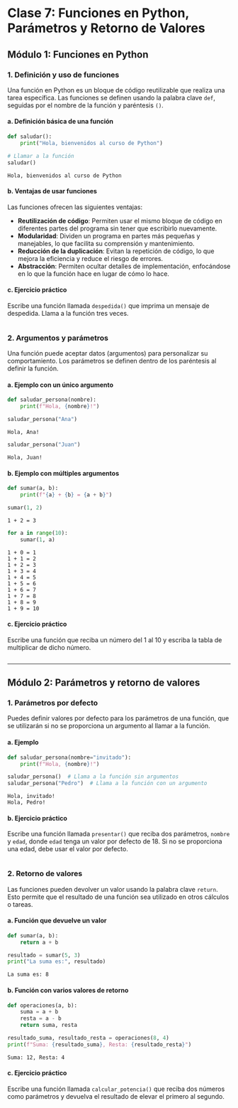 # Clase 7: Funciones en Python, Parámetros y Retorno de Valores

## Módulo 1: Funciones en Python

### 1. Definición y uso de funciones

Una función en Python es un bloque de código reutilizable que realiza una tarea específica. Las funciones se definen usando la palabra clave `def`, seguidas por el nombre de la función y paréntesis `()`.

#### a. Definición básica de una función


```python
def saludar():
    print("Hola, bienvenidos al curso de Python")
```


```python
# Llamar a la función
saludar()
```

    Hola, bienvenidos al curso de Python


#### b. Ventajas de usar funciones

Las funciones ofrecen las siguientes ventajas:

- **Reutilización de código**: Permiten usar el mismo bloque de código en diferentes partes del programa sin tener que escribirlo nuevamente.
- **Modularidad**: Dividen un programa en partes más pequeñas y manejables, lo que facilita su comprensión y mantenimiento.
- **Reducción de la duplicación**: Evitan la repetición de código, lo que mejora la eficiencia y reduce el riesgo de errores.
- **Abstracción**: Permiten ocultar detalles de implementación, enfocándose en lo que la función hace en lugar de cómo lo hace.

#### c. Ejercicio práctico

Escribe una función llamada `despedida()` que imprima un mensaje de despedida. Llama a la función tres veces.


```python

```

### 2. Argumentos y parámetros

Una función puede aceptar datos (argumentos) para personalizar su comportamiento. Los parámetros se definen dentro de los paréntesis al definir la función.

#### a. Ejemplo con un único argumento


```python
def saludar_persona(nombre):
    print(f"Hola, {nombre}!")
```


```python
saludar_persona("Ana")
```

    Hola, Ana!



```python
saludar_persona("Juan")
```

    Hola, Juan!


#### b. Ejemplo con múltiples argumentos


```python
def sumar(a, b):
    print(f"{a} + {b} = {a + b}")
```


```python
sumar(1, 2)
```

    1 + 2 = 3



```python
for a in range(10):
    sumar(1, a)
```

    1 + 0 = 1
    1 + 1 = 2
    1 + 2 = 3
    1 + 3 = 4
    1 + 4 = 5
    1 + 5 = 6
    1 + 6 = 7
    1 + 7 = 8
    1 + 8 = 9
    1 + 9 = 10


#### c. Ejercicio práctico

Escribe una función que reciba un número del 1 al 10 y escriba la tabla de multiplicar de dicho número.


```python

```

--- 

## Módulo 2: Parámetros y retorno de valores

### 1. Parámetros por defecto

Puedes definir valores por defecto para los parámetros de una función, que se utilizarán si no se proporciona un argumento al llamar a la función.

#### a. Ejemplo


```python
def saludar_persona(nombre="invitado"):
    print(f"Hola, {nombre}!")
```


```python
saludar_persona()  # Llama a la función sin argumentos
saludar_persona("Pedro")  # Llama a la función con un argumento
```

    Hola, invitado!
    Hola, Pedro!


#### b. Ejercicio práctico

Escribe una función llamada `presentar()` que reciba dos parámetros, `nombre` y `edad`, donde `edad` tenga un valor por defecto de 18. Si no se proporciona una edad, debe usar el valor por defecto.


```python

```

### 2. Retorno de valores

Las funciones pueden devolver un valor usando la palabra clave `return`. Esto permite que el resultado de una función sea utilizado en otros cálculos o tareas.

#### a. Función que devuelve un valor


```python
def sumar(a, b):
    return a + b
```


```python
resultado = sumar(5, 3)
print("La suma es:", resultado)
```

    La suma es: 8


#### b. Función con varios valores de retorno


```python
def operaciones(a, b):
    suma = a + b
    resta = a - b
    return suma, resta
```


```python
resultado_suma, resultado_resta = operaciones(8, 4)
print(f"Suma: {resultado_suma}, Resta: {resultado_resta}")
```

    Suma: 12, Resta: 4


#### c. Ejercicio práctico

Escribe una función llamada `calcular_potencia()` que reciba dos números como parámetros y devuelva el resultado de elevar el primero al segundo.


```python

```
